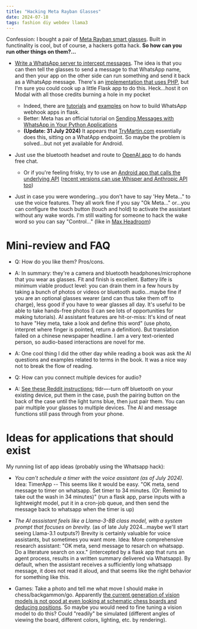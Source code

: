 ```yaml
---
title: "Hacking Meta Rayban Glasses"
date: 2024-07-18
tags: fashion diy webdev llama3
---
```


Confession:  I bought a pair of [Meta Rayban smart glasses](https://www.meta.com/smart-glasses/).  Built in functinality is cool, but of course, a hackers gotta hack.  **So how can you run other things on them?...**

- [Write a WhatsApp server to intercept messages](https://jovanovski.medium.com/part-2-getting-chatgpt-working-on-meta-smart-glasses-82e74c9a6e1e).  The idea is that you can then tell the glasses to send a message to that WhatsApp name, and then your app on the other side can run something and send it back as a WhatsApp message. There's an [implementation that uses PHP](https://github.com/jovanovski/meta-glasses-gpt/tree/main/whatsapp-approach), but I'm sure you could cook up a little Flask app to do this. Heck...host it on Modal with all those credits burning a hole in my pocket 
    - Indeed, there are [tutorials](https://www.youtube.com/watch?v=uN_MNOaoxBU) and [examples](https://github.com/gustavz/whatsbot) on how to build WhatsApp webhook apps in flask.
    - Better:  Meta has an official tutorial on [Sending Messages with WhatsApp in Your Python Applications](https://developers.facebook.com/blog/post/2022/10/24/sending-messages-with-whatsapp-in-your-python-applications/)
    - **(Update: 31 July 2024)** It appears that [TryMartin.com](https://news.ycombinator.com/item?id=41119443) essentially does this, sitting on a WhatApp endpoint.  So maybe the problem is solved...but not yet available for Android.
    
- Just use the bluetooth headset and route to [OpenAI app](https://www.reddit.com/r/ChatGPT/comments/18176er/can_i_use_chatgpt_for_handsfree_conversations/) to do hands free chat.  
    - Or if you're feeling frisky, try to use an [Android app that calls the underlying API](https://www.reddit.com/r/ChatGPT/comments/13cv0w5/i_made_a_free_opensource_gptpowered_voiceoperated/) ([recent versions can use Whisper and Anthropic API too](https://play.google.com/store/apps/details?id=org.mtopol.assistant))

- Just in case you were wondering...you don't have to say 'Hey Meta..." to use the voice features.  They all work fine if you say "Ok Meta..." or...you can configure the touch button (touch and hold) to activate the assistant without any wake words.  I'm still waiting for someone to hack the wake word so you can say "Control..." (like in [Max Headroom](https://youtu.be/gCgIEgMpspI?si=2j3FoPuaWEL0PpGG))

# Mini-review and FAQ

- Q: How do you like them? Pros/cons.
- A: In summary: they're a camera and bluetooth headphones/microphone that you wear as glasses.  Fit and finish is excellent. Battery life is minimum viable product level: you can drain them in a few hours by taking a bunch of photos or videos or bluetooth audio...maybe fine if you are an optional glasses wearer (and can thus take them off to charge), less good if you have to wear glasses all day.  It's useful to be able to take hands-free photos (I can see lots of opportunities for making tutorials). AI assistant features are hit-or-miss:  It's kind of neat to have "Hey meta, take a look and define this word" (use photo, interpret where finger is pointed, return a definition).  But translation failed on a chinese newspaper headline.   I am a very text-oriented person, so audio-based interactions are novel for me.  
- A: One cool thing I did the other day while reading a book was ask the AI questions and examples related to terms in the book.  It was a nice way not to break the flow of reading.


- Q: How can you connect multiple devices for audio?
- A: [See these Reddit instructions](https://www.reddit.com/r/RayBanStories/comments/17xlych/comment/lfoqt7m/); tldr—-turn off bluetooth on your existing device, put them in the case, push the pairing button on the back of the case until the light turns blue, then just pair them.  You can pair multiple your glasses to multiple devices.  The AI and message functions still pass through from your phone.

# Ideas for applications that should exist

 My running list of app ideas (probably using the Whatsapp hack):

- *You can't schedule a timer with the voice assistant (as of July 2024).*  Idea:  TimerApp -- This seems like it would be easy.  "OK meta, send message to timer on whatsapp.  Set timer to 34 minutes. (Or: Remind to take out the wash in 34 minutes)" (run a flask app, parse inputs with a lightweight model, put it in a cron-job queue, and then send the message back to whatsapp when the timer is up)

- *The AI asssistant feels like a Llama-3-8B class model, with a system prompt that focuses on brevity.* (as of late July 2024...maybe we'll start seeing Llama-3.1 outputs?) Brevity is certainly valuable for voice assistants, but sometimes you want more.  Idea: More comprehensive research assistant:  "OK meta, send message to resarch on whatsapp.  Do a literature search on xxx." (intercepted by a flask app that runs an agent process, results in a written summary delivered via Whatsapp).  By default, when the assistant receives a sufficiently long whatsapp message, it does not read it aloud, and that seems like the right behavior for something like this. 

- Games:  Take a photo and tell me what move I should make in chess/backgammon/go.  Apparently [the current generation of vision models is not good at even looking at schematic chess boards and deducing positions](https://www.linkedin.com/posts/aroraaman_given-an-input-image-of-a-chess-board-can-activity-7219166035889856513-tVS6). So maybe you would need to fine tuning a vision model to do this? Could "readily" be simulated (different angles of viewing the board, different colors, lighting, etc. by rendering).

